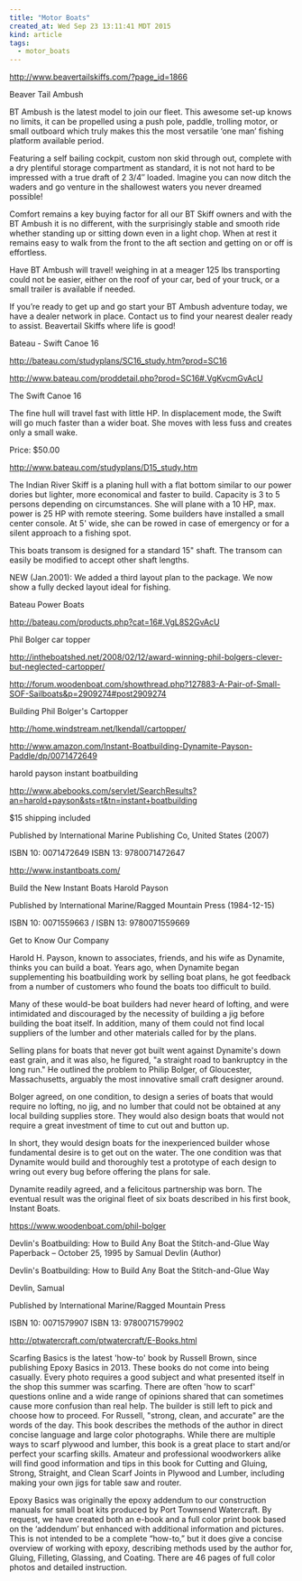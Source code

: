 ```yaml
---
title: "Motor Boats"
created_at: Wed Sep 23 13:11:41 MDT 2015
kind: article
tags:
  - motor_boats
---
```


http://www.beavertailskiffs.com/?page_id=1866

Beaver Tail Ambush

BT Ambush is the latest model to join our fleet. This awesome set-up knows
no limits, it can be propelled using a push pole, paddle, trolling motor,
or small outboard which truly makes this the most versatile ‘one man’
fishing platform available period.

Featuring a self bailing cockpit, custom non skid through out, complete
with a dry plentiful storage compartment as standard, it is not not hard
to be impressed with a true draft of 2 3/4″ loaded. Imagine you can
now ditch the waders and go venture in the shallowest waters you never
dreamed possible!

Comfort remains a  key buying factor for all our BT Skiff owners and
with the BT Ambush it is no different, with the surprisingly stable
and smooth ride whether standing up or sitting down even in a light
chop. When at rest it remains easy to walk from the front to the aft
section and getting on or off is effortless.

Have BT Ambush will travel! weighing in at a meager 125 lbs transporting
could not be easier, either on the roof of your car, bed of your truck,
or a small trailer is available if needed.

If you’re ready to get up and go start your BT Ambush adventure today,
we have a dealer network in place. Contact us to find your nearest dealer
ready to assist. Beavertail Skiffs where life is good!




Bateau - Swift Canoe 16

http://bateau.com/studyplans/SC16_study.htm?prod=SC16

http://www.bateau.com/proddetail.php?prod=SC16#.VgKvcmGvAcU

The Swift Canoe 16

The fine hull will travel fast with little HP. In displacement mode,
the Swift will go much faster than a wider boat. She moves with less
fuss and creates only a small wake.

Price: $50.00 



http://www.bateau.com/studyplans/D15_study.htm

The Indian River Skiff is a planing hull with a flat bottom similar to our power dories but lighter, more economical and faster to build. Capacity is 3 to 5 persons depending on circumstances. She will plane with a 10 HP, max. power is 25 HP with remote steering. Some builders have installed a small center console. At 5' wide, she can be rowed in case of emergency or for a silent approach to a fishing spot.

This boats transom is designed for a standard 15" shaft. The transom can easily be modified to accept other shaft lengths.

NEW (Jan.2001): We added a third layout plan to the package. We now show a fully decked layout ideal for fishing.


Bateau Power Boats

http://bateau.com/products.php?cat=16#.VgL8S2GvAcU


Phil Bolger car topper

http://intheboatshed.net/2008/02/12/award-winning-phil-bolgers-clever-but-neglected-cartopper/


http://forum.woodenboat.com/showthread.php?127883-A-Pair-of-Small-SOF-Sailboats&p=2909274#post2909274

Building Phil Bolger's Cartopper

http://home.windstream.net/lkendall/cartopper/

http://www.amazon.com/Instant-Boatbuilding-Dynamite-Payson-Paddle/dp/0071472649

harold payson instant boatbuilding

http://www.abebooks.com/servlet/SearchResults?an=harold+payson&sts=t&tn=instant+boatbuilding

$15 shipping included



Published by International Marine Publishing Co, United States (2007)

ISBN 10: 0071472649 ISBN 13: 9780071472647

http://www.instantboats.com/

Build the New Instant Boats 
Harold Payson

Published by International Marine/Ragged Mountain Press (1984-12-15)

ISBN 10: 0071559663 / ISBN 13: 9780071559669 


Get to Know Our Company

Harold H. Payson, known to associates, friends, and his wife as Dynamite,
thinks you can build a boat. Years ago, when Dynamite began supplementing
his boatbuilding work by selling boat plans, he got feedback from a
number of customers who found the boats too difficult to build.

Many of these would-be boat builders had never heard of lofting, and were
intimidated and discouraged by the necessity of building a jig before
building the boat itself. In addition, many of them could not find local
suppliers of the lumber and other materials called for by the plans.

Selling plans for boats that never got built went against Dynamite's down
east grain, and it was also, he figured, "a straight road to bankruptcy
in the long run." He outlined the problem to Philip Bolger, of Gloucester,
Massachusetts, arguably the most innovative small craft designer around.

Bolger agreed, on one condition, to design a series of boats that would
require no lofting, no jig, and no lumber that could not be obtained
at any local building supplies store. They would also design boats that
would not require a great investment of time to cut out and button up.

In short, they would design boats for the inexperienced builder whose
fundamental desire is to get out on the water. The one condition was that
Dynamite would build and thoroughly test a prototype of each design to
wring out every bug before offering the plans for sale.

Dynamite readily agreed, and a felicitous partnership was born. The
eventual result was the original fleet of six boats described in his
first book, Instant Boats.


https://www.woodenboat.com/phil-bolger



Devlin's Boatbuilding: How to Build Any Boat the Stitch-and-Glue Way Paperback – October 25, 1995
by Samual Devlin (Author)


Devlin's Boatbuilding: How to Build Any Boat the Stitch-and-Glue Way

Devlin, Samual

Published by International Marine/Ragged Mountain Press

ISBN 10: 0071579907 ISBN 13: 9780071579902


http://ptwatercraft.com/ptwatercraft/E-Books.html

Scarfing Basics is the latest 'how-to' book by Russell Brown, since
publishing Epoxy Basics in 2013. These books do not come into being
casually. Every photo requires a good subject and what presented itself
in the shop this summer was scarfing. There are often 'how to scarf'
questions online and a wide range of opinions shared that can sometimes
cause more confusion than real help.  The builder is still left to pick
and choose how to proceed. For Russell, "strong, clean, and accurate"
are the words of the day. This book describes the methods of the author
in direct concise language and large color photographs. While there are
multiple ways to scarf plywood and lumber, this book is a great place
to start and/or perfect your scarfing skills. Amateur and professional
woodworkers alike will find good information and tips in this book for
Cutting and Gluing, Strong, Straight, and Clean Scarf Joints in Plywood
and Lumber, including making your own jigs for table saw and router.


Epoxy Basics was originally the epoxy addendum to our construction
manuals for small boat kits produced by Port Townsend Watercraft. By
request, we have created both an e-book and a full color print book
based on the ‘addendum’ but enhanced with additional information
and pictures. This is not intended to be a complete “how-to,” but it
does give a concise  overview of working with epoxy, describing methods
used by the author for, Gluing, Filleting, Glassing, and Coating. There
are 46 pages of full color photos and detailed instruction.

